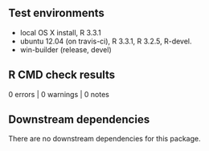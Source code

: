 ## Test environments

* local OS X install, R 3.3.1
* ubuntu 12.04 (on travis-ci), R 3.3.1, R 3.2.5, R-devel.
* win-builder (release, devel)

## R CMD check results

0 errors | 0 warnings | 0 notes

## Downstream dependencies

There are no downstream dependencies for this package.
